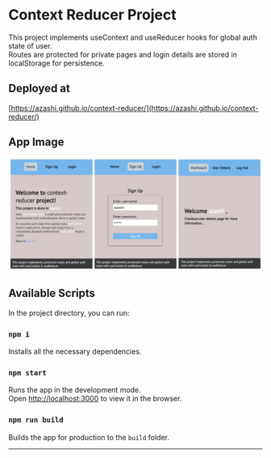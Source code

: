 # Context Reducer Project

This project implements useContext and useReducer hooks for global auth state of user. <br/>
Routes are protected for private pages and login details are stored in localStorage for persistence.

## Deployed at
[https://azashi.github.io/context-reducer/](https://azashi.github.io/context-reducer/)

## App Image

![demo](https://github.com/azashi/context-reducer/blob/master/img01.jpg)

## Available Scripts

In the project directory, you can run:

### `npm i`

Installs all the necessary dependencies.

### `npm start`

Runs the app in the development mode.<br />
Open [http://localhost:3000](http://localhost:3000) to view it in the browser.

### `npm run build`

Builds the app for production to the `build` folder.<br />

-----   